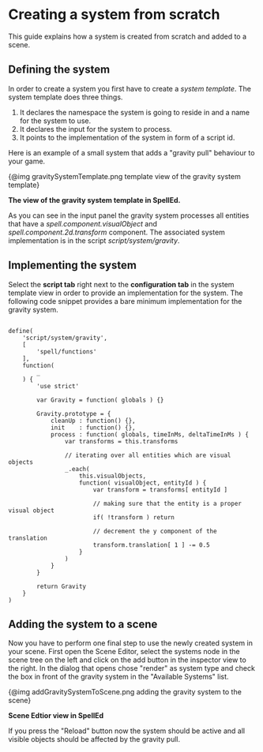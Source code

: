 # Creating a system from scratch

This guide explains how a system is created from scratch and added to a scene.


## Defining the system

In order to create a system you first have to create a *system template*. The system template does three things.

1. It declares the namespace the system is going to reside in and a name for the system to use.
2. It declares the input for the system to process.
3. It points to the implementation of the system in form of a script id.


Here is an example of a small system that adds a "gravity pull" behaviour to your game.

{@img gravitySystemTemplate.png template view of the gravity system template}

**The view of the gravity system template in SpellEd.**

As you can see in the input panel the gravity system processes all entities that have a *spell.component.visualObject* and *spell.component.2d.transform*
component. The associated system implementation is in the script *script/system/gravity*.


## Implementing the system

Select the **script tab** right next to the **configuration tab** in the system template view in order to provide an implementation for the system. The following
code snippet provides a bare minimum implementation for the gravity system.

<pre><code>
define(
	'script/system/gravity',
	[
		'spell/functions'
	],
	function(
		_
	) {
		'use strict'

		var Gravity = function( globals ) {}

		Gravity.prototype = {
			cleanUp : function() {},
			init    : function() {},
			process : function( globals, timeInMs, deltaTimeInMs ) {
				var transforms = this.transforms

				// iterating over all entities which are visual objects
				_.each(
					this.visualObjects,
					function( visualObject, entityId ) {
						var transform = transforms[ entityId ]

						// making sure that the entity is a proper visual object
						if( !transform ) return

						// decrement the y component of the translation
						transform.translation[ 1 ] -= 0.5
					}
				)
			}
		}

		return Gravity
	}
)
</code></pre>


## Adding the system to a scene

Now you have to perform one final step to use the newly created system in your scene. First open the Scene Editor, select the systems node in the scene tree on
the left and click on the add button in the inspector view to the right. In the dialog that opens chose "render" as system type and check the box in front of
the gravity system in the "Available Systems" list.

{@img addGravitySystemToScene.png adding the gravity system to the scene}

**Scene Edtior view in SpellEd**


If you press the "Reload" button now the system should be active and all visible objects should be affected by the gravity pull.






